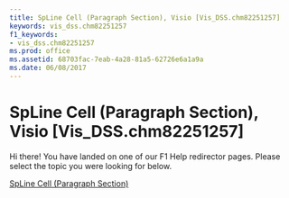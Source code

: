 ```yaml
---
title: SpLine Cell (Paragraph Section), Visio [Vis_DSS.chm82251257]
keywords: vis_dss.chm82251257
f1_keywords:
- vis_dss.chm82251257
ms.prod: office
ms.assetid: 68703fac-7eab-4a28-81a5-62726e6a1a9a
ms.date: 06/08/2017
---
```



# SpLine Cell (Paragraph Section), Visio [Vis_DSS.chm82251257]

Hi there! You have landed on one of our F1 Help redirector pages. Please select the topic you were looking for below.

[SpLine Cell (Paragraph Section)](http://msdn.microsoft.com/library/84f4e5f1-7c28-9e83-8644-28d117bb10a5%28Office.15%29.aspx)

